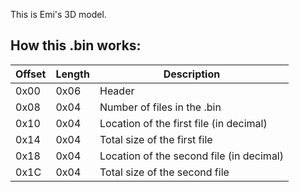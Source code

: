 This is Emi's 3D model.

## How this .bin works:

Offset	|	Length	|	Description	|
-----	|	-----	|	-----	|
0x00	|	0x06	|	Header	|
0x08	|	0x04	|	Number of files in the .bin	|
0x10	|	0x04	|	Location of the first file (in decimal)	|
0x14	|	0x04	|	Total size of the first file	|
0x18	|	0x04	|	Location of the second file (in decimal)	|
0x1C	|	0x04	|	Total size of the second file	|
